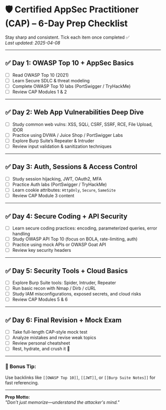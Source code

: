# 🛡️ Certified AppSec Practitioner (CAP) – 6-Day Prep Checklist

Stay sharp and consistent. Tick each item once completed ✅  
_Last updated: 2025-04-08_

---

## ✅ Day 1: OWASP Top 10 + AppSec Basics
- [ ] Read OWASP Top 10 (2021)
- [ ] Learn Secure SDLC & threat modeling
- [ ] Complete OWASP Top 10 labs (PortSwigger / TryHackMe)
- [ ] Review CAP Modules 1 & 2

---

## ✅ Day 2: Web App Vulnerabilities Deep Dive
- [ ] Study common web vulns: XSS, SQLi, CSRF, SSRF, RCE, File Upload, IDOR
- [ ] Practice using DVWA / Juice Shop / PortSwigger Labs
- [ ] Explore Burp Suite’s Repeater & Intruder
- [ ] Review input validation & sanitization techniques

---

## ✅ Day 3: Auth, Sessions & Access Control
- [ ] Study session hijacking, JWT, OAuth2, MFA
- [ ] Practice Auth labs (PortSwigger / TryHackMe)
- [ ] Learn cookie attributes: `HttpOnly`, `Secure`, `SameSite`
- [ ] Review CAP Module 3 content

---

## ✅ Day 4: Secure Coding + API Security
- [ ] Learn secure coding practices: encoding, parameterized queries, error handling
- [ ] Study OWASP API Top 10 (focus on BOLA, rate-limiting, auth)
- [ ] Practice using mock APIs or OWASP Goat API
- [ ] Review key security headers

---

## ✅ Day 5: Security Tools + Cloud Basics
- [ ] Explore Burp Suite tools: Spider, Intruder, Repeater
- [ ] Run basic recon with Nmap / Dirb / cURL
- [ ] Study IAM misconfigurations, exposed secrets, and cloud risks
- [ ] Review CAP Modules 5 & 6

---

## ✅ Day 6: Final Revision + Mock Exam
- [ ] Take full-length CAP-style mock test
- [ ] Analyze mistakes and revise weak topics
- [ ] Review personal cheatsheet
- [ ] Rest, hydrate, and crush it 💪

---

### 🔁 Bonus Tip:
Use backlinks like `[[OWASP Top 10]]`, `[[JWT]]`, or `[[Burp Suite Notes]]` for fast referencing.

---

**Prep Motto:**  
_"Don’t just memorize—understand the attacker's mind."_  
